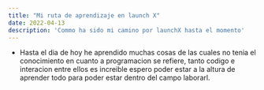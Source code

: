 ```yaml
---
title: "Mi ruta de aprendizaje en launch X"
date: 2022-04-13
description: 'Commo ha sido mi camino por launchX hasta el momento'
---
```


- Hasta el dia de hoy he aprendido muchas cosas de las cuales no tenia el conocimiento en cuanto a programacion se refiere, tanto codigo e interacion entre ellos es increible 
espero poder estar a la altura de aprender todo para poder estar dentro del campo laborarl.
